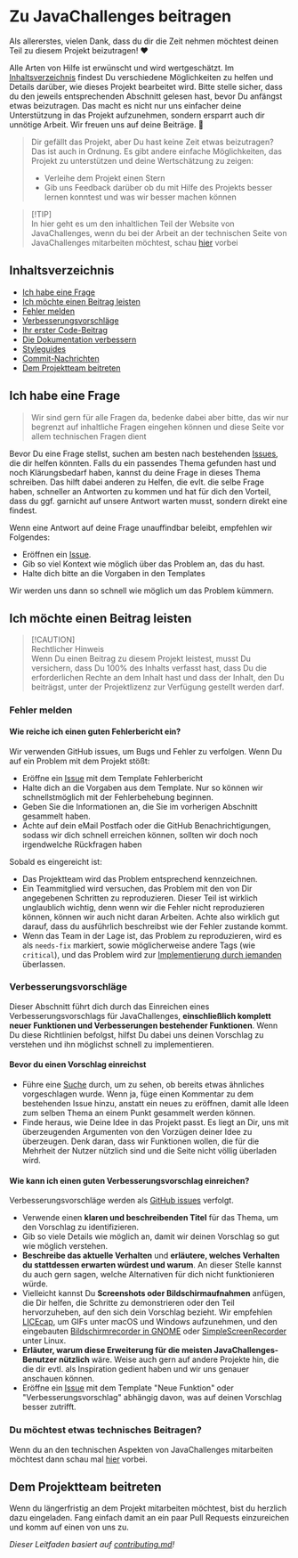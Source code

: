 # Zu JavaChallenges beitragen

Als allererstes, vielen Dank, dass du dir die Zeit nehmen möchtest deinen Teil zu diesem Projekt beizutragen! ❤️

Alle Arten von Hilfe ist erwünscht und wird wertgeschätzt. Im [Inhaltsverzeichnis](#table-of-contents) findest Du verschiedene Möglichkeiten zu helfen und Details darüber, wie dieses Projekt bearbeitet wird. Bitte stelle sicher, dass du den jeweils entsprechenden Abschnitt gelesen hast, bevor Du anfängst etwas beizutragen. Das macht es nicht nur uns einfacher deine Unterstützung in das Projekt aufzunehmen, sondern ersparrt auch dir unnötige Arbeit. Wir freuen uns auf deine Beiträge. 🎉

> Dir gefällt das Projekt, aber Du hast keine Zeit etwas beizutragen? Das ist auch in Ordnung. Es gibt andere einfache Möglichkeiten, das Projekt zu unterstützen und deine Wertschätzung zu zeigen:
> - Verleihe dem Projekt einen Stern
> - Gib uns Feedback darüber ob du mit Hilfe des Projekts besser lernen konntest und was wir besser machen können 

> [!TIP]\
> In hier geht es um den inhaltlichen Teil der Website von JavaChallenges, wenn du bei der Arbeit an der technischen Seite von JavaChallenges mitarbeiten möchtest, schau [hier](https://github.com/JavaChallenges/Interface/contribute) vorbei

## Inhaltsverzeichnis

- [Ich habe eine Frage](#i-have-a-question)
- [Ich möchte einen Beitrag leisten](#i-want-to-contribute)
- [Fehler melden](#reporting-bugs)
- [Verbesserungsvorschläge](#suggesting-enhancements)
- [Ihr erster Code-Beitrag](#your-first-code-contribution)
- [Die Dokumentation verbessern](#improving-the-documentation)
- [Styleguides](#styleguides)
- [Commit-Nachrichten](#commit-messages)
- [Dem Projektteam beitreten](#join-the-project-team)


## Ich habe eine Frage

> Wir sind gern für alle Fragen da, bedenke dabei aber bitte, das wir nur begrenzt auf inhaltliche Fragen eingehen können und diese Seite vor allem technischen Fragen dient

Bevor Du eine Frage stellst, suchen am besten nach bestehenden [Issues](/issues), die dir helfen könnten. Falls du ein passendes Thema gefunden hast und noch Klärungsbedarf haben, kannst du deine Frage in dieses Thema schreiben. Das hilft dabei anderen zu Helfen, die evlt. die selbe Frage haben, schneller an Antworten zu kommen und hat für dich den Vorteil, dass du ggf. garnicht auf unsere Antwort warten musst, sondern direkt eine findest.

Wenn eine Antwort auf deine Frage unauffindbar beleibt, empfehlen wir Folgendes:

- Eröffnen ein [Issue](/issues/new).
- Gib so viel Kontext wie möglich über das Problem an, das du hast.
- Halte dich bitte an die Vorgaben in den Templates

Wir werden uns dann so schnell wie möglich um das Problem kümmern.

## Ich möchte einen Beitrag leisten

> [!CAUTION]\
> Rechtlicher Hinweis\
> Wenn Du einen Beitrag zu diesem Projekt leistest, musst Du versichern, dass Du 100% des Inhalts verfasst hast, dass Du die erforderlichen Rechte an dem Inhalt hast und dass der Inhalt, den Du beiträgst, unter der Projektlizenz zur Verfügung gestellt werden darf.

### Fehler melden

#### Wie reiche ich einen guten Fehlerbericht ein?

Wir verwenden GitHub issues, um Bugs und Fehler zu verfolgen. Wenn Du auf ein Problem mit dem Projekt stößt:

- Eröffne ein [Issue](/issues/new) mit dem Template Fehlerbericht
- Halte dich an die Vorgaben aus dem Template. Nur so können wir schnellstmöglich mit der Fehlerbehebung beginnen.
- Geben Sie die Informationen an, die Sie im vorherigen Abschnitt gesammelt haben.
- Achte auf dein eMail Postfach oder die GitHub Benachrichtigungen, sodass wir dich schnell erreichen können, sollten wir doch noch irgendwelche Rückfragen haben

Sobald es eingereicht ist:

- Das Projektteam wird das Problem entsprechend kennzeichnen.
- Ein Teammitglied wird versuchen, das Problem mit den von Dir angegebenen Schritten zu reproduzieren. Dieser Teil ist wirklich unglaublich wichtig, denn wenn wir die Fehler nicht reproduzieren können, können wir auch nicht daran Arbeiten. Achte also wirklich gut darauf, dass du ausführlich beschreibst wie der Fehler zustande kommt.
- Wenn das Team in der Lage ist, das Problem zu reproduzieren, wird es als `needs-fix` markiert, sowie möglicherweise andere Tags (wie `critical`), und das Problem wird zur [Implementierung durch jemanden](#your-first-code-contribution) überlassen.

### Verbesserungsvorschläge

Dieser Abschnitt führt dich durch das Einreichen eines Verbesserungsvorschlags für JavaChallenges, **einschließlich komplett neuer Funktionen und Verbesserungen bestehender Funktionen**. Wenn Du diese Richtlinien befolgst, hilfst Du dabei uns deinen Vorschlag zu verstehen und ihn möglichst schnell zu implementieren.

#### Bevor du einen Vorschlag einreichst

- Führe eine [Suche](/issues) durch, um zu sehen, ob bereits etwas ähnliches vorgeschlagen wurde. Wenn ja, füge einen Kommentar zu dem bestehenden Issue hinzu, anstatt ein neues zu eröffnen, damit alle Ideen zum selben Thema an einem Punkt gesammelt werden können.
- Finde heraus, wie Deine Idee in das Projekt passt. Es liegt an Dir, uns mit überzeugenden Argumenten von den Vorzügen deiner Idee zu überzeugen. Denk daran, dass wir Funktionen wollen, die für die Mehrheit der Nutzer nützlich sind und die Seite nicht völlig überladen wird.

#### Wie kann ich einen guten Verbesserungsvorschlag einreichen?

Verbesserungsvorschläge werden als [GitHub issues](/issues) verfolgt.

- Verwende einen **klaren und beschreibenden Titel** für das Thema, um den Vorschlag zu identifizieren.
- Gib so viele Details wie möglich an, damit wir deinen Vorschlag so gut wie möglich verstehen.
- **Beschreibe das aktuelle Verhalten** und **erläutere, welches Verhalten du stattdessen erwarten würdest und warum**. An dieser Stelle kannst du auch gern sagen, welche Alternativen für dich nicht funktionieren würde.
- Vielleicht kannst Du **Screenshots oder Bildschirmaufnahmen** anfügen, die Dir helfen, die Schritte zu demonstrieren oder den Teil hervorzuheben, auf den sich dein Vorschlag bezieht. Wir empfehlen [LICEcap](https://www.cockos.com/licecap/), um GIFs unter macOS und Windows aufzunehmen, und den eingebauten [Bildschirmrecorder in GNOME](https://help.gnome.org/users/gnome-help/stable/screen-shot-record.html.en) oder [SimpleScreenRecorder](https://github.com/MaartenBaert/ssr) unter Linux.
- **Erläuter, warum diese Erweiterung für die meisten JavaChallenges-Benutzer nützlich** wäre. Weise auch gern auf andere Projekte hin, die die dir evtl. als Inspiration gedient haben und wir uns genauer anschauen können.
- Eröffne ein [Issue](/issues/new) mit dem Template "Neue Funktion" oder "Verbesserungsvorschlag" abhängig davon, was auf deinen Vorschlag besser zutrifft.

### Du möchtest etwas technisches Beitragen?
Wenn du an den technischen Aspekten von JavaChallenges mitarbeiten möchtest dann schau mal [hier](https://github.com/JavaChallenges/Interface/contribute) vorbei.

## Dem Projektteam beitreten
Wenn du längerfristig an dem Projekt mitarbeiten möchtest, bist du herzlich dazu eingeladen. Fang einfach damit an ein paar Pull Requests einzureichen und komm auf einen von uns zu.

_Dieser Leitfaden basiert auf [contributing.md](https://contributing.md/generator)!_
